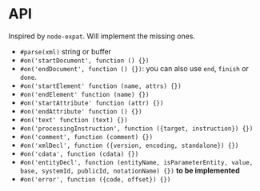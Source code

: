 API
===

Inspired by `node-expat`. Will implement the missing ones.

* `#parse(xml)` string or buffer
* `#on('startDocument', function () {})`
* `#on('endDocument', function () {})`: you can also use `end`, `finish` or `done`.
* `#on('startElement' function (name, attrs) {})`
* `#on('endElement' function (name) {})`
* `#on('startAttribute' function (attr) {})`
* `#on('endAttribute' function () {})`
* `#on('text' function (text) {})`
* `#on('processingInstruction', function ({target, instruction}) {})`
* `#on('comment', function (comment) {})`
* `#on('xmlDecl', function ({version, encoding, standalone}) {})`
* `#on('cdata', function (cdata) {})`
* `#on('entityDecl', function (entityName, isParameterEntity, value, base, systemId, publicId, notationName) {})` **to be implemented**
* `#on('error', function ({code, offset}) {})`